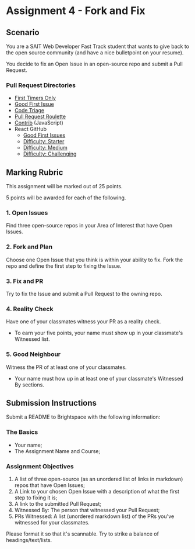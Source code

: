 # Assignment 4 - Fork and Fix
## Scenario
You are a SAIT Web Developer Fast Track student that wants to give back to the open source community (and have a nice bulletpoint on your resume). 

You decide to fix an Open Issue in an open-source repo and submit a Pull Request.

### Pull Request Directories
- [First Timers Only](https://www.firsttimersonly.com/)
- [Good First Issue](https://goodfirstissue.dev/)
- [Code Triage](https://www.codetriage.com/)
- [Pull Request Roulette](http://www.pullrequestroulette.com/)
- [Contrib](https://gauger.io/contrib/#/language/javascript) (JavaScript)
- React GitHub
  - [Good First Issues](https://github.com/facebook/react/labels/good%20first%20issue)
  - [Difficulty: Starter](https://github.com/facebook/react/labels/Difficulty%3A%20starter)
  - [Difficulty: Medium](https://github.com/facebook/react/labels/Difficulty%3A%20medium)
  - [Difficulty: Challenging](https://github.com/facebook/react/labels/Difficulty%3A%20challenging)


## Marking Rubric
This assignment will be marked out of 25 points.

5 points will be awarded for each of the following.

### 1. Open Issues
Find three open-source repos in your Area of Interest that have Open Issues.

### 2. Fork and Plan
Choose one Open Issue that you think is within your ability to fix. Fork the repo and define the first step to fixing the Issue.

### 3. Fix and PR
Try to fix the Issue and submit a Pull Request to the owning repo.

### 4. Reality Check
Have one of your classmates witness your PR as a reality check.
- To earn your five points, your name must show up in your classmate's Witnessed list.

### 5. Good Neighbour
Witness the PR of at least one of your classmates.
- Your name must how up in at least one of your classmate's Witnessed By sections.

## Submission Instructions
Submit a README to Brightspace with the following information:

### The Basics
- Your name;
- The Assignment Name and Course;

### Assignment Objectives
1. A list of three open-source (as an unordered list of links in markdown) repos that have Open Issues;
2. A Link to your chosen Open Issue with a description of what the first step to fixing it is;
3. A link to the submitted Pull Request;
4. Witnessed By: The person that witnessed your Pull Request;
5. PRs Witnessed: A list (unordered markdown list) of the PRs you've witnessed for your classmates.

Please format it so that it's scannable. Try to strike a balance of headings/text/lists.